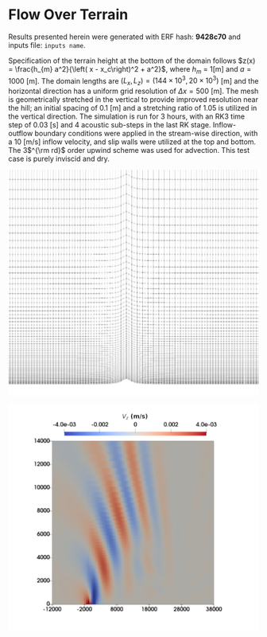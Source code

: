 # Flow Over Terrain

Results presented herein were generated with ERF hash: **9428c70** and inputs file: `inputs name`.
     
Specification of the terrain height at the bottom of the domain follows $z(x) = \frac{h_{m} a^2}{\left( x - x_c\right)^2 + a^2}$, where $h_m$ = 1[m] and $a = 1000$ [m]. The domain lengths are $(L_x, L_z) = (144\times 10^3, 20\times 10^3)$ [m] and the  horizontal direction has a uniform grid resolution of $\Delta x = 500$ [m]. The mesh is geometrically stretched in the vertical to provide improved resolution near the hill; an initial spacing of 0.1 [m] and a stretching ratio of 1.05 is utilized in the vertical direction. The simulation is run for 3 hours, with an RK3 time step of 0.03 [s] and 4 acoustic sub-steps in the last RK stage. Inflow-outflow boundary conditions were applied in the stream-wise direction, with a 10 [m/s] inflow velocity, and slip walls were utilized at the top and bottom. The 3$^{\rm rd}$ order upwind scheme was used for advection. This test case is purely inviscid and dry.

![WOA mesh](WoA_mesh.png)


![WOA z vel](WoA_zvel.png)